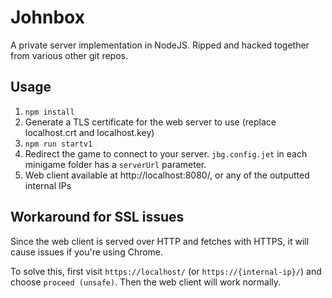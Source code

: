 # Johnbox

A private server implementation in NodeJS. Ripped and hacked together from various other git repos.

## Usage

1. `npm install`
2. Generate a TLS certificate for the web server to use (replace localhost.crt and localhost.key)
3. `npm run startv1`
4. Redirect the game to connect to your server. `jbg.config.jet` in each minigame folder has a `serverUrl` parameter.
5. Web client available at http://localhost:8080/, or any of the outputted internal IPs

## Workaround for SSL issues

Since the web client is served over HTTP and fetches with HTTPS, it will cause issues if you're using Chrome.

To solve this, first visit `https://localhost/` (or `https://{internal-ip}/`) and choose `proceed (unsafe)`. Then the web client will work normally.